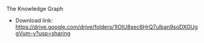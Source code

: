 The Knowledge Graph
* Download link: https://drive.google.com/drive/folders/1IOIU8sec6HrQ7ulban9soDXGUggVum-y?usp=sharing
